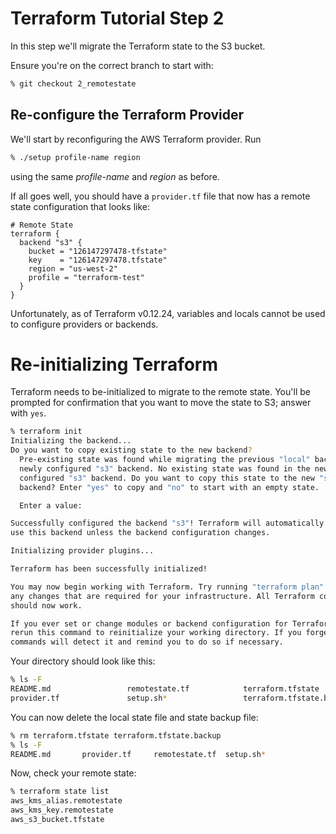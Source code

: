 # Terraform Tutorial Step 2

In this step we'll migrate the Terraform state to the S3 bucket.

Ensure you're on the correct branch to start with:

```bash
% git checkout 2_remotestate
```

## Re-configure the Terraform Provider

We'll start by reconfiguring the AWS Terraform provider. Run

```bash
% ./setup profile-name region
```

using the same _profile-name_ and _region_ as before.

If all goes well, you should have a `provider.tf` file that now has a remote state configuration that looks like:

```
# Remote State
terraform {
  backend "s3" {
    bucket = "126147297478-tfstate"
    key    = "126147297478.tfstate"
    region = "us-west-2"
    profile = "terraform-test"
  }
}
```

Unfortunately, as of Terraform v0.12.24, variables and locals cannot be used to configure providers or backends.


# Re-initializing Terraform

Terraform needs to be-initialized to migrate to the remote state. You'll be prompted for confirmation that you want to move the state to S3; answer with `yes`.

```bash
% terraform init
Initializing the backend...
Do you want to copy existing state to the new backend?
  Pre-existing state was found while migrating the previous "local" backend to the
  newly configured "s3" backend. No existing state was found in the newly
  configured "s3" backend. Do you want to copy this state to the new "s3"
  backend? Enter "yes" to copy and "no" to start with an empty state.

  Enter a value: 

Successfully configured the backend "s3"! Terraform will automatically
use this backend unless the backend configuration changes.

Initializing provider plugins...

Terraform has been successfully initialized!

You may now begin working with Terraform. Try running "terraform plan" to see
any changes that are required for your infrastructure. All Terraform commands
should now work.

If you ever set or change modules or backend configuration for Terraform,
rerun this command to reinitialize your working directory. If you forget, other
commands will detect it and remind you to do so if necessary.
```

Your directory should look like this:

```bash
% ls -F
README.md                 remotestate.tf            terraform.tfstate
provider.tf               setup.sh*                 terraform.tfstate.backup
```

You can now delete the local state file and state backup file:

```bash
% rm terraform.tfstate terraform.tfstate.backup
% ls -F
README.md       provider.tf     remotestate.tf  setup.sh*
```

Now, check your remote state:

```bash
% terraform state list
aws_kms_alias.remotestate
aws_kms_key.remotestate
aws_s3_bucket.tfstate
```

